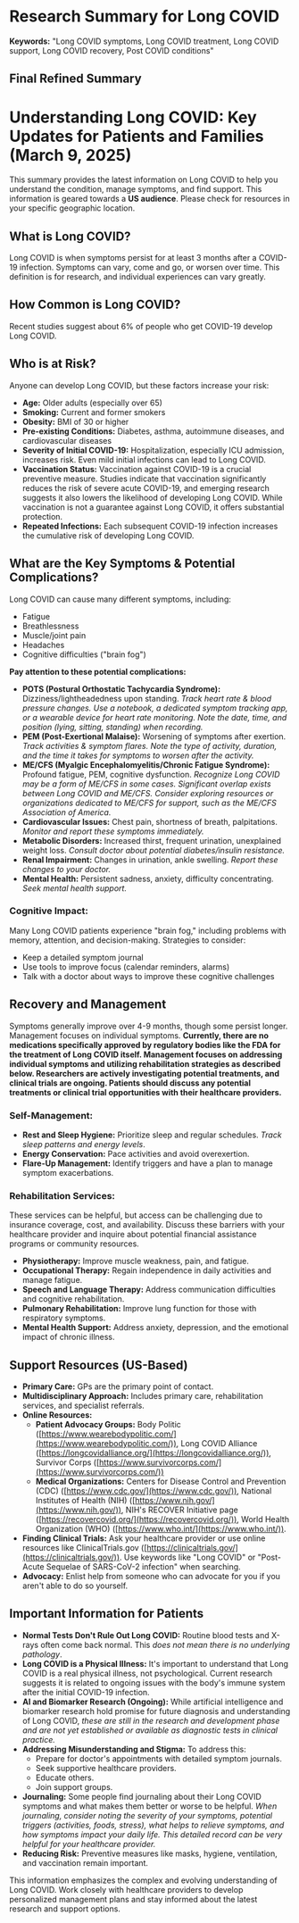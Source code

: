 # Research Summary for Long COVID

**Keywords:** "Long COVID symptoms, Long COVID treatment, Long COVID support, Long COVID recovery, Post COVID conditions"

## Final Refined Summary

# Understanding Long COVID: Key Updates for Patients and Families (March 9, 2025)

This summary provides the latest information on Long COVID to help you understand the condition, manage symptoms, and find support. This information is geared towards a **US audience**. Please check for resources in your specific geographic location.

## What is Long COVID?

Long COVID is when symptoms persist for at least 3 months after a COVID-19 infection. Symptoms can vary, come and go, or worsen over time. This definition is for research, and individual experiences can vary greatly.

## How Common is Long COVID?

Recent studies suggest about 6% of people who get COVID-19 develop Long COVID.

## Who is at Risk?

Anyone can develop Long COVID, but these factors increase your risk:

*   **Age:** Older adults (especially over 65)
*   **Smoking:** Current and former smokers
*   **Obesity:** BMI of 30 or higher
*   **Pre-existing Conditions:** Diabetes, asthma, autoimmune diseases, and cardiovascular diseases
*   **Severity of Initial COVID-19:** Hospitalization, especially ICU admission, increases risk. Even mild initial infections can lead to Long COVID.
*   **Vaccination Status:** Vaccination against COVID-19 is a crucial preventive measure. Studies indicate that vaccination significantly reduces the risk of severe acute COVID-19, and emerging research suggests it also lowers the likelihood of developing Long COVID. While vaccination is not a guarantee against Long COVID, it offers substantial protection.
*   **Repeated Infections:** Each subsequent COVID-19 infection increases the cumulative risk of developing Long COVID.

## What are the Key Symptoms & Potential Complications?

Long COVID can cause many different symptoms, including:

*   Fatigue
*   Breathlessness
*   Muscle/joint pain
*   Headaches
*   Cognitive difficulties ("brain fog")

**Pay attention to these potential complications:**

*   **POTS (Postural Orthostatic Tachycardia Syndrome):** Dizziness/lightheadedness upon standing. *Track heart rate & blood pressure changes. Use a notebook, a dedicated symptom tracking app, or a wearable device for heart rate monitoring. Note the date, time, and position (lying, sitting, standing) when recording.*
*   **PEM (Post-Exertional Malaise):** Worsening of symptoms after exertion. *Track activities & symptom flares. Note the type of activity, duration, and the time it takes for symptoms to worsen after the activity.*
*   **ME/CFS (Myalgic Encephalomyelitis/Chronic Fatigue Syndrome):** Profound fatigue, PEM, cognitive dysfunction. *Recognize Long COVID may be a form of ME/CFS in some cases. Significant overlap exists between Long COVID and ME/CFS. Consider exploring resources or organizations dedicated to ME/CFS for support, such as the ME/CFS Association of America.*
*   **Cardiovascular Issues:** Chest pain, shortness of breath, palpitations. *Monitor and report these symptoms immediately.*
*   **Metabolic Disorders:** Increased thirst, frequent urination, unexplained weight loss. *Consult doctor about potential diabetes/insulin resistance.*
*   **Renal Impairment:** Changes in urination, ankle swelling. *Report these changes to your doctor.*
*   **Mental Health:** Persistent sadness, anxiety, difficulty concentrating. *Seek mental health support.*

### Cognitive Impact:

Many Long COVID patients experience "brain fog," including problems with memory, attention, and decision-making. Strategies to consider:

*   Keep a detailed symptom journal
*   Use tools to improve focus (calendar reminders, alarms)
*   Talk with a doctor about ways to improve these cognitive challenges

## Recovery and Management

Symptoms generally improve over 4-9 months, though some persist longer. Management focuses on individual symptoms. **Currently, there are no medications specifically approved by regulatory bodies like the FDA for the treatment of Long COVID itself. Management focuses on addressing individual symptoms and utilizing rehabilitation strategies as described below. Researchers are actively investigating potential treatments, and clinical trials are ongoing. Patients should discuss any potential treatments or clinical trial opportunities with their healthcare providers.**

### Self-Management:

*   **Rest and Sleep Hygiene:** Prioritize sleep and regular schedules. *Track sleep patterns and energy levels*.
*   **Energy Conservation:** Pace activities and avoid overexertion.
*   **Flare-Up Management:** Identify triggers and have a plan to manage symptom exacerbations.

### Rehabilitation Services:

These services can be helpful, but access can be challenging due to insurance coverage, cost, and availability. Discuss these barriers with your healthcare provider and inquire about potential financial assistance programs or community resources.

*   **Physiotherapy:** Improve muscle weakness, pain, and fatigue.
*   **Occupational Therapy:** Regain independence in daily activities and manage fatigue.
*   **Speech and Language Therapy:** Address communication difficulties and cognitive rehabilitation.
*   **Pulmonary Rehabilitation:** Improve lung function for those with respiratory symptoms.
*   **Mental Health Support:** Address anxiety, depression, and the emotional impact of chronic illness.

## Support Resources (US-Based)

*   **Primary Care:** GPs are the primary point of contact.
*   **Multidisciplinary Approach:** Includes primary care, rehabilitation services, and specialist referrals.
*   **Online Resources:**
    *   **Patient Advocacy Groups:** Body Politic ([https://www.wearebodypolitic.com/](https://www.wearebodypolitic.com/)), Long COVID Alliance ([https://longcovidalliance.org/](https://longcovidalliance.org/)), Survivor Corps ([https://www.survivorcorps.com/](https://www.survivorcorps.com/))
    *   **Medical Organizations:** Centers for Disease Control and Prevention (CDC) ([https://www.cdc.gov/](https://www.cdc.gov/)), National Institutes of Health (NIH) ([https://www.nih.gov/](https://www.nih.gov/)), NIH's RECOVER Initiative page ([https://recovercovid.org/](https://recovercovid.org/)), World Health Organization (WHO) ([https://www.who.int/](https://www.who.int/)).
*   **Finding Clinical Trials:** Ask your healthcare provider or use online resources like ClinicalTrials.gov ([https://clinicaltrials.gov/](https://clinicaltrials.gov/)). Use keywords like "Long COVID" or "Post-Acute Sequelae of SARS-CoV-2 infection" when searching.
*   **Advocacy:** Enlist help from someone who can advocate for you if you aren't able to do so yourself.

## Important Information for Patients

*   **Normal Tests Don't Rule Out Long COVID:** Routine blood tests and X-rays often come back normal. This *does not mean there is no underlying pathology*.
*   **Long COVID is a Physical Illness:** It's important to understand that Long COVID is a real physical illness, not psychological. Current research suggests it is related to ongoing issues with the body's immune system after the initial COVID-19 infection.
*   **AI and Biomarker Research (Ongoing):** While artificial intelligence and biomarker research hold promise for future diagnosis and understanding of Long COVID, *these are still in the research and development phase and are not yet established or available as diagnostic tests in clinical practice.*
*   **Addressing Misunderstanding and Stigma:** To address this:
    *   Prepare for doctor's appointments with detailed symptom journals.
    *   Seek supportive healthcare providers.
    *   Educate others.
    *   Join support groups.
*   **Journaling:** Some people find journaling about their Long COVID symptoms and what makes them better or worse to be helpful. *When journaling, consider noting the severity of your symptoms, potential triggers (activities, foods, stress), what helps to relieve symptoms, and how symptoms impact your daily life. This detailed record can be very helpful for your healthcare provider.*
*   **Reducing Risk:** Preventive measures like masks, hygiene, ventilation, and vaccination remain important.

This information emphasizes the complex and evolving understanding of Long COVID. Work closely with healthcare providers to develop personalized management plans and stay informed about the latest research and support options.
